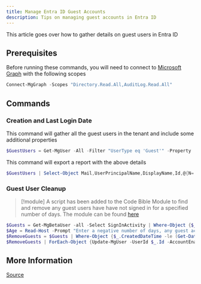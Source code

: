 ```yaml
---
title: Manage Entra ID Guest Accounts
description: Tips on managing guest accounts in Entra ID
---
```


This article goes over how to gather details on guest users in Entra ID

## Prerequisites

Before running these commands, you will need to connect to [Microsoft Graph](../1%20Global/Microsoft.Graph.md) with the following scopes

```PowerShell
Connect-MgGraph -Scopes "Directory.Read.All,AuditLog.Read.All"
```

## Commands

### Creation and Last Login Date

This command will gather all the guest users in the tenant and include some additional properties

```PowerShell
$GuestUsers = Get-MgUser -All -Filter "UserType eq 'Guest'" -Property 'UserPrincipalName','SignInActivity','Mail','DisplayName','CreatedDateTime'
```

This command will export a report with the above details

```powershell
$GuestUsers | Select-Object Mail,UserPrincipalName,DisplayName,Id,@{N='LastSignInDate';E={$_.SignInActivity.LastSignInDateTime}},CreatedDateTime | Export-Csv "$env:TEMP\GuestUsers.csv"
```

### Guest User Cleanup

> [!module] A script has been added to the Code Bible Module to find and remove any guest users have have not signed in for a specified number of days. The module can be found [here](https://github.com/HersheyTaichou/CodeBible-Module)

```PowerShell
$Guests = Get-MgBetaUser -all -Select SignInActivity | Where-Object {$_.UserType -eq "Guest"}
$Age = Read-Host -Prompt "Enter a negative number of days, any guest accounts that have not signed in for that number of days will be disabled:"
$RemoveGuests = $Guests | Where-Object {$_.CreatedDateTime -le (Get-Date).AddDays($Age) -and $_.SignInActivity.LastSuccessfulSignInDateTime -le (Get-Date).AddDays($Age)}
$RemoveGuests | ForEach-Object {Update-MgUser -UserId $_.Id -AccountEnabled $false}
```

## More Information

[Source](https://stackoverflow.com/collectives/azure/articles/75885876/how-to-retrieve-the-last-sign-in-date-time-for-all-users-in-azure-ad-using-micro)

